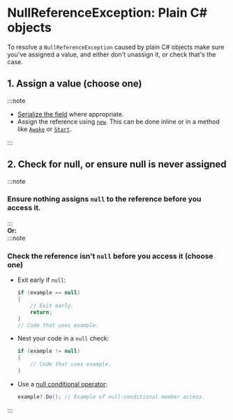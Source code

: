 # NullReferenceException: Plain C# objects
To resolve a `NullReferenceException` caused by plain C# objects make sure you've assigned a value, and either don't unassign it, or check that's the case.

## 1. Assign a value (choose one)
:::note
- [Serialize the field](../../Serialization/Serializing%20A%20Field%201.md) where appropriate.
- Assign the reference using [`new`](https://docs.microsoft.com/en-us/dotnet/csharp/language-reference/operators/new-operator). This can be done inline or in a method like [`Awake`](https://docs.unity3d.com/ScriptReference/MonoBehaviour.Awake.html) or [`Start`](https://docs.unity3d.com/ScriptReference/MonoBehaviour.Start.html).

:::
## 2. Check for null, or ensure null is never assigned
:::note
### Ensure nothing assigns `null` to the reference before you access it.
:::  
**Or:**  
:::note  
### Check the reference isn't `null` before you access it (choose one)
- Exit early if `null`:
    ```csharp
    if (example == null)
    {
        // Exit early.
        return;
    }
    // Code that uses example.
    ```
- Nest your code in a `null` check:
    ```csharp
    if (example != null)
    {
        // Code that uses example.
    }
    ```
- Use a [null conditional operator](https://learn.microsoft.com/en-us/dotnet/csharp/language-reference/operators/member-access-operators#null-conditional-operators--and-):
    ```csharp
    example?.Do(); // Example of null-conditional member access.
    ```

:::
